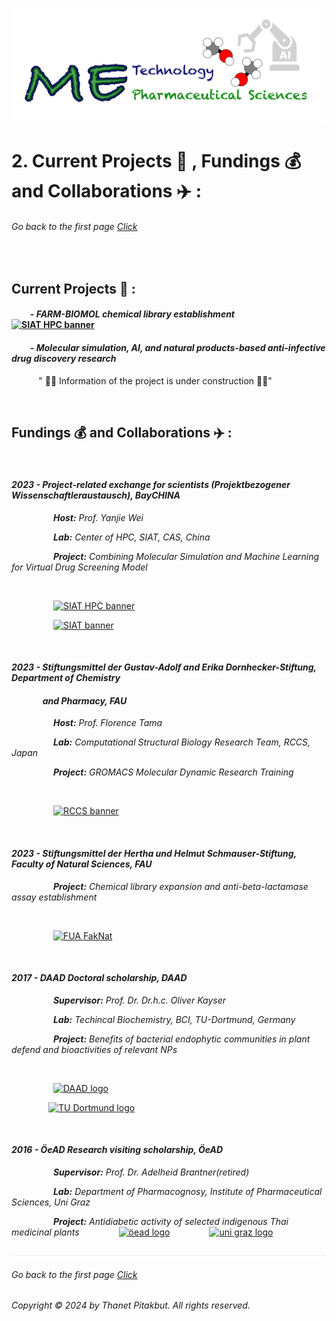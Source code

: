 ![](../images/cv-header.png)


# 2. Current Projects 🥼 , Fundings 💰 and Collaborations ✈️ :


###### Go back to the first page [Click](../README.md)

&nbsp;

## Current Projects 🥼 :

#### &nbsp;&nbsp;&nbsp;&nbsp;&nbsp;&nbsp;&nbsp;&nbsp; *- FARM-BIOMOL chemical library establishment*  &nbsp;&nbsp;&nbsp; <a href="https://pharmbio-fau-erlangen.github.io/FARM-BIOMOL/"><img src="https://pharmbio-fau-erlangen.github.io/FARM-BIOMOL/logo/2024-Chemlib-logo-V2.png" alt="SIAT HPC banner" width="150" height="60"></a>


#### &nbsp;&nbsp;&nbsp;&nbsp;&nbsp;&nbsp;&nbsp;&nbsp; *- Molecular simulation, AI, and natural products-based anti-infective drug discovery research*
  
&nbsp;&nbsp;&nbsp;&nbsp;&nbsp;&nbsp;&nbsp;&nbsp;&nbsp;&nbsp; " 🚨🚧 Information of the project is under construction 🚧🚨"

&nbsp;


## Fundings 💰 and Collaborations ✈️ :

&nbsp;

#### *__2023 - Project-related exchange for scientists (Projektbezogener Wissenschaftleraustausch), BayCHINA__*

&nbsp;&nbsp;&nbsp;&nbsp;&nbsp;&nbsp;&nbsp;&nbsp;&nbsp;&nbsp;&nbsp;&nbsp;&nbsp;&nbsp;&nbsp;&nbsp; *__Host:__ Prof. Yanjie Wei*

&nbsp;&nbsp;&nbsp;&nbsp;&nbsp;&nbsp;&nbsp;&nbsp;&nbsp;&nbsp;&nbsp;&nbsp;&nbsp;&nbsp;&nbsp;&nbsp; *__Lab:__ Center of HPC, SIAT, CAS, China*

&nbsp;&nbsp;&nbsp;&nbsp;&nbsp;&nbsp;&nbsp;&nbsp;&nbsp;&nbsp;&nbsp;&nbsp;&nbsp;&nbsp;&nbsp;&nbsp; *__Project:__ Combining Molecular Simulation and Machine Learning for Virtual Drug Screening Model*

&nbsp;

&nbsp;&nbsp;&nbsp;&nbsp;&nbsp;&nbsp;&nbsp;&nbsp;&nbsp;&nbsp;&nbsp;&nbsp;&nbsp;&nbsp;&nbsp;&nbsp; <a href="https://hpcc.siat.ac.cn/english/hpc.html"><img src="https://lh4.googleusercontent.com/proxy/uMRbjEXedYPctcSHenfCcjTsQfzg7kVaWuHQPIaaNjKZ-BaMO-pTiZvFVLcBcniVbzEnU4EPO_GUUBf1XmQImqgOFvo-eLFVRVBTm_BYc2EDULlGgc1hBWjs3L4bAtMoP5_4-W-22E0nILX_JdfouBf1UloRhwb55S2EYcpu" alt="SIAT HPC banner" width="700" height="150"></a>

&nbsp;&nbsp;&nbsp;&nbsp;&nbsp;&nbsp;&nbsp;&nbsp;&nbsp;&nbsp;&nbsp;&nbsp;&nbsp;&nbsp;&nbsp;&nbsp; <a href="http://english.siat.cas.cn"><img src="https://www.asam.net/index.php?eID=dumpFile&t=f&f=4101&token=5823a0c50380f855872f0eabd12ae94a6a4a636c" alt="SIAT banner" width="700" height="102"></a>

&nbsp;

#### *__2023 - Stiftungsmittel der Gustav-Adolf and Erika Dornhecker-Stiftung, Department of Chemistry__* 
#### &nbsp;&nbsp;&nbsp;&nbsp;&nbsp;&nbsp;&nbsp;&nbsp;&nbsp;&nbsp;&nbsp;&nbsp;&nbsp;&nbsp; *__and Pharmacy, FAU__*

&nbsp;&nbsp;&nbsp;&nbsp;&nbsp;&nbsp;&nbsp;&nbsp;&nbsp;&nbsp;&nbsp;&nbsp;&nbsp;&nbsp;&nbsp;&nbsp; *__Host:__ Prof. Florence Tama*

&nbsp;&nbsp;&nbsp;&nbsp;&nbsp;&nbsp;&nbsp;&nbsp;&nbsp;&nbsp;&nbsp;&nbsp;&nbsp;&nbsp;&nbsp;&nbsp; *__Lab:__ Computational Structural Biology Research Team, RCCS, Japan*

&nbsp;&nbsp;&nbsp;&nbsp;&nbsp;&nbsp;&nbsp;&nbsp;&nbsp;&nbsp;&nbsp;&nbsp;&nbsp;&nbsp;&nbsp;&nbsp; *__Project:__ GROMACS Molecular Dynamic Research Training*

&nbsp;


&nbsp;&nbsp;&nbsp;&nbsp;&nbsp;&nbsp;&nbsp;&nbsp;&nbsp;&nbsp;&nbsp;&nbsp;&nbsp;&nbsp;&nbsp;&nbsp; <a href="https://www.riken.jp/en/research/labs/r-ccs/comput_struct_biol/index.html"><img src="https://encrypted-tbn0.gstatic.com/images?q=tbn:ANd9GcRQZ0XITbzj8HtiT3YyWSwCwZ8Ylwl4gdekZA&s" alt="RCCS banner" width="700" height="150"></a>

&nbsp;

#### *__2023 - Stiftungsmittel der Hertha und Helmut Schmauser-Stiftung, Faculty of Natural Sciences, FAU__*

&nbsp;&nbsp;&nbsp;&nbsp;&nbsp;&nbsp;&nbsp;&nbsp;&nbsp;&nbsp;&nbsp;&nbsp;&nbsp;&nbsp;&nbsp;&nbsp; *__Project:__ Chemical library expansion and anti-beta-lactamase assay establishment*

&nbsp;

&nbsp;&nbsp;&nbsp;&nbsp;&nbsp;&nbsp;&nbsp;&nbsp;&nbsp;&nbsp;&nbsp;&nbsp;&nbsp;&nbsp;&nbsp;&nbsp; <a href="https://www.nat.fau.de"><img src="https://www.wordpress.rrze.fau.de/files/2021/11/fau-nat-digital.svg" alt="FUA FakNat" width="700" height="102"></a>

&nbsp;

#### *__2017 - DAAD Doctoral scholarship, DAAD__*

&nbsp;&nbsp;&nbsp;&nbsp;&nbsp;&nbsp;&nbsp;&nbsp;&nbsp;&nbsp;&nbsp;&nbsp;&nbsp;&nbsp;&nbsp;&nbsp; *__Supervisor:__ Prof. Dr. Dr.h.c. Oliver Kayser*

&nbsp;&nbsp;&nbsp;&nbsp;&nbsp;&nbsp;&nbsp;&nbsp;&nbsp;&nbsp;&nbsp;&nbsp;&nbsp;&nbsp;&nbsp;&nbsp; *__Lab:__ Techincal Biochemistry, BCI, TU-Dortmund, Germany*

&nbsp;&nbsp;&nbsp;&nbsp;&nbsp;&nbsp;&nbsp;&nbsp;&nbsp;&nbsp;&nbsp;&nbsp;&nbsp;&nbsp;&nbsp;&nbsp; *__Project:__ Benefits of bacterial endophytic communities in plant defend and bioactivities of relevant NPs*

&nbsp;


&nbsp;&nbsp;&nbsp;&nbsp;&nbsp;&nbsp;&nbsp;&nbsp;&nbsp;&nbsp;&nbsp;&nbsp;&nbsp;&nbsp;&nbsp;&nbsp; <a href="https://www2.daad.de/deutschland/stipendium/datenbank/en/21148-scholarship-database/?detail=57135739"><img src="https://www.uni-giessen.de/de/fbz/zentren/ggl/dateiblock/daad_logo/@@images/image.jpeg" alt="DAAD logo" width="800" height="60"></a>

&nbsp;&nbsp;&nbsp;&nbsp;&nbsp;&nbsp;&nbsp;&nbsp;&nbsp;&nbsp;&nbsp;&nbsp;&nbsp;&nbsp; <a href="https://tb.bci.tu-dortmund.de"><img src="https://upload.wikimedia.org/wikipedia/commons/thumb/e/e6/Technische_Universität_Dortmund_Logo.svg/1280px-Technische_Universität_Dortmund_Logo.svg.png" alt="TU Dortmund logo" width="450" height="90"></a>

&nbsp;

#### *__2016 - ÖeAD Research visiting scholarship, ÖeAD__*

&nbsp;&nbsp;&nbsp;&nbsp;&nbsp;&nbsp;&nbsp;&nbsp;&nbsp;&nbsp;&nbsp;&nbsp;&nbsp;&nbsp;&nbsp;&nbsp; *__Supervisor:__ Prof. Dr. Adelheid Brantner(retired)*

&nbsp;&nbsp;&nbsp;&nbsp;&nbsp;&nbsp;&nbsp;&nbsp;&nbsp;&nbsp;&nbsp;&nbsp;&nbsp;&nbsp;&nbsp;&nbsp; *__Lab:__ Department of Pharmacognosy, Institute of Pharmaceutical Sciences, Uni Graz*

&nbsp;&nbsp;&nbsp;&nbsp;&nbsp;&nbsp;&nbsp;&nbsp;&nbsp;&nbsp;&nbsp;&nbsp;&nbsp;&nbsp;&nbsp;&nbsp; *__Project:__ Antidiabetic activity of selected indigenous Thai medicinal plants*
&nbsp;&nbsp;&nbsp;&nbsp;&nbsp;&nbsp;&nbsp;&nbsp;&nbsp;&nbsp;&nbsp;&nbsp;&nbsp;&nbsp; <a href="https://oead.at/en/"><img src="https://upload.wikimedia.org/wikipedia/commons/1/15/OeAD_-_Agentur_für_Bildung_und_Internationalisierung.png" alt="öead logo" width="450" height="202"></a>
&nbsp;&nbsp;&nbsp;&nbsp;&nbsp;&nbsp;&nbsp;&nbsp;&nbsp;&nbsp;&nbsp;&nbsp;&nbsp;&nbsp; <a href="https://pharmazie.uni-graz.at/de/unsere-forschung/pharmakognosie/#:~:text=Die%20Pharmakognosiker%20der%20Universität%20Graz,pflanzlicher%20Arzneimittel%20der%20Echinacea%2DArten."><img src="https://static.uni-graz.at/fileadmin/grafik/logos/Logo_Uni-Graz_Schriftzug_4c_DE.jpg" alt="uni graz logo" width="480" height="200"></a>


![](../images/line04.png)

###### Go back to the first page [Click](../README.md)
###### Copyright © 2024 by Thanet Pitakbut. All rights reserved.

